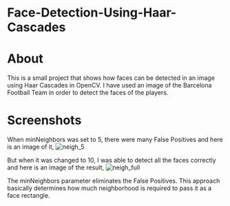 # Face-Detection-Using-Haar-Cascades

# About

This is a small project that shows how faces can be detected in an image using Haar Cascades in OpenCV. I have used an image of the Barcelona Football Team in order to detect the faces of the players.

# Screenshots

When minNeighbors was set to 5, there were many False Positives and here is an image of it, 
![neigh_5](https://user-images.githubusercontent.com/66258607/115353023-ab5c7000-a1d5-11eb-8b3d-67fe28d83871.PNG)

But when it was changed to 10, I was able to detect all the faces correctly and here is an image of the result,
![neigh_full](https://user-images.githubusercontent.com/66258607/115353226-e52d7680-a1d5-11eb-931b-0b3fcf7b400e.PNG)

The minNeighbors parameter eliminates the False Positives. This approach basically determines how much neighborhood is required to pass it as a face rectangle.





